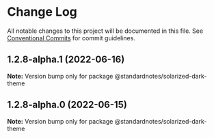 # Change Log

All notable changes to this project will be documented in this file.
See [Conventional Commits](https://conventionalcommits.org) for commit guidelines.

## 1.2.8-alpha.1 (2022-06-16)

**Note:** Version bump only for package @standardnotes/solarized-dark-theme

## 1.2.8-alpha.0 (2022-06-15)

**Note:** Version bump only for package @standardnotes/solarized-dark-theme
